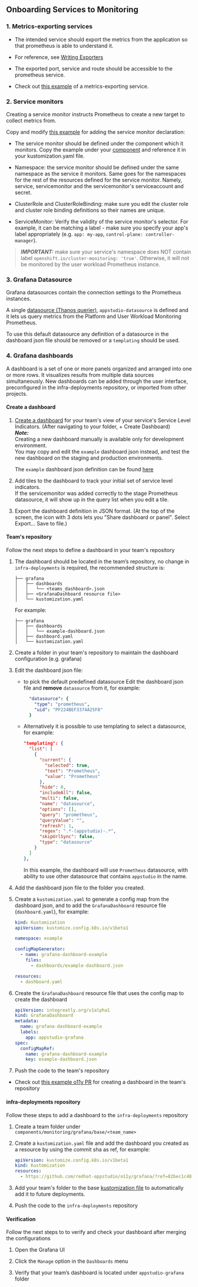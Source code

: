 ## Onboarding Services to Monitoring


### 1. Metrics-exporting services

- The intended service should export the metrics from the application so that prometheus is able to understand it.

- For reference, see
  [Writing Exporters](https://prometheus.io/docs/instrumenting/writing_exporters)

- The exported port, service and route should be accessible to the prometheus service.

- Check out [this example](./prometheus/development/dummy-service.yaml) of a
  metrics-exporting service.


### 2. Service monitors

Creating a service monitor instructs Prometheus to create a new target to collect
metrics from.

Copy and modify
[this example](./prometheus/development/dummy-service-service-monitor.yaml)
for adding the service monitor declaration:

- The service monitor should be defined under the component which it monitors. Copy the
  example under your [component](../../components/) and reference it in your
  kustomization.yaml file.

- Namespace: the service monitor should be defined under the same namespace as the
  service it monitors. Same goes for the namespaces for the rest of the resources
  defined for the service monitor. Namely, service, servicemonitor and the
  servicemonitor's serviceaccount and secret.

- ClusterRole and ClusterRoleBinding: make sure you edit the cluster role and cluster
  role binding definitions so their names are unique.

- ServiceMonitor: Verify the validity of the service monitor's selector. For example,
  it can be matching a label - make sure you specify your app's label appropriately
  (e.g. `app: my-app`, `control-plane: controller-manager`).

> **_IMPORTANT:_** make sure your service's namespace does NOT contain label
                   `openshift.io/cluster-monitoring: 'true'`. Otherwise, it will not be
                   monitored by the user workload Prometheus instance.
                  

### 3. Grafana Datasource

Grafana datasources contain the connection settings to the Prometheus instances.

A single [datasource (Thanos querier)](https://github.com/redhat-appstudio/infra-deployments/blob/main/components/monitoring/grafana/base/grafana-app.yaml#L206), `appstudio-datasource` is defined and it lets us query metrics from the Platform and User Workload Monitoring Prometheus.

To use this default datasource any definition of a datasource in the dashboard json file should be removed or a `templating` should be used.


### 4. Grafana dashboards

A dashboard is a set of one or more panels organized and arranged into one or more rows. 
It visualizes results from multiple data sources simultaneously.
New dashboards can be added through the user interface, preconfigured in the infra-deployments repository, 
or imported from other projects.


#### Create a dashboard

  1. [Create a dashboard](https://grafana.com/docs/grafana/v9.0/dashboards/)
  for your team's view of your service's Service Level Indicators.
  (After navigating to your folder, + Create Dashboard)  
  ***Note:***  
  Creating a new dashboard manually is available only for development environment.  
  You may copy and edit the `example` dashboard json instead, and test the new dashboard on the staging and production environments. 

      The `example` dashboard json definition can be found 
      [here](https://github.com/redhat-appstudio/infra-deployments/blob/main/components/monitoring/grafana/base/dashboards/example.json)


  2. Add tiles to the dashboard to track your initial set of service level indicators.  
  If the servicemonitor was added correctly to the stage Prometheus datasource, 
  it will show up in the query list when you edit a tile.

  3. Export the dashboard definition in JSON format. 
  (At the top of the screen, the icon with 3 dots lets you "Share dashboard or panel". Select Export... Save to file.)
   

#### Team's repository

Follow the next steps to define a dashboard in your team's repository

  1. The dashboard should be located in the team’s repository, no change in `infra-deployments` is required,
  the recommended structure is:
      ```
      ├── grafana
      │   ├── dashboards
      │   │   └── <teams_dashboard>.json
      │   ├── <GrafanaDashboard resource file>
      │   └── kustomization.yaml
      ```
      For example:
      ```
      ├── grafana
      │   ├── dashboards
      │   │   └── example-dashboard.json
      │   ├── dashboard.yaml
      │   └── kustomization.yaml
      ```

  2. Create a folder in your team's repository to maintain the dashboard configuration (e.g. grafana)
  
  3. Edit the dashboard json file:  
      - to pick the default predefined datasource Edit the dashboard json file and **remove** `datasource` from it, for example:
          ```yaml 
            "datasource": {
              "type": "prometheus",
              "uid": "PF224BEF3374A25F8"
            }
          ```
        
      - Alternatively it is possible to use templating to select a datasource, for example: 
          ```json
          "templating": {
            "list": [
              {
                "current": {
                  "selected": true,
                  "text": "Prometheus",
                  "value": "Prometheus"
                },
                "hide": 0,
                "includeAll": false,
                "multi": false,
                "name": "datasource",
                "options": [],
                "query": "prometheus",
                "queryValue": "",
                "refresh": 1,
                "regex": ".*-(appstudio)-.*",
                "skipUrlSync": false,
                "type": "datasource"
              }
            ]
          },
          ```
        
        In this example, the dashboard will use `Prometheus` datasource, with ability to use other datasource that contains `appstudio` in the name.
      
  4. Add the dashboard json file to the folder you created.

  5. Create a `kustomization.yaml` to generate a config map from the dashboard json, 
  and to add the `GrafanaDashboard` resource file (`dashboard.yaml`), for example: 
      ```yaml
      kind: Kustomization
      apiVersion: kustomize.config.k8s.io/v1beta1

      namespace: example

      configMapGenerator:
        - name: grafana-dashboard-example
          files:
            - dashboards/example-dashboard.json

      resources:
        - dashboard.yaml
      ```
  
  6. Create the `GrafanaDashboard` resource file that uses the config map to create the dashboard
      ```yaml
      apiVersion: integreatly.org/v1alpha1
      kind: GrafanaDashboard
      metadata:
        name: grafana-dashboard-example
        labels:
          app: appstudio-grafana
      spec:
        configMapRef:
          name: grafana-dashboard-example
          key: example-dashboard.json
      ```
 7. Push the code to the team's repository

 - Check out [this example o11y PR](https://github.com/redhat-appstudio/o11y/pull/39) 
 for creating a dashboard in the team's repository
  

#### infra-deployments repository
Follow these steps to add a dashboard to the `infra-deployments` repository

  1. Create a team folder under `components/monitoring/grafana/base/<team_name>`
  
  2. Create a `kustomization.yaml` file and add the dashboard you created as a resource by using the commit sha as ref, 
  for example:
      ```yaml
      apiVersion: kustomize.config.k8s.io/v1beta1
      kind: Kustomization
      resources:
        - https://github.com/redhat-appstudio/o11y/grafana/?ref=82bec1c488250ae32d458c77755e432329be1b45
      ```
    
  3. Add your team's folder to the base [kustomization file](https://github.com/redhat-appstudio/infra-deployments/blob/main/components/monitoring/grafana/base/kustomization.yaml#L14) to automatically add it to future deployments.
   
  4. Push the code to the `infra-deployments` repository


#### Verification

Follow the next steps to to verify and check your dashboard after merging the configurations

1. Open the Grafana UI

2. Click the `Manage` option in the `Dashboards` menu

3. Verify that your team’s dashboard is located under `appstudio-grafana` folder 
